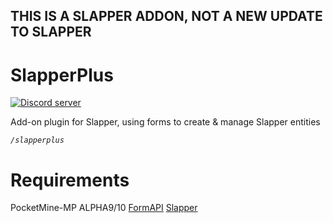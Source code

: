 ## THIS IS A SLAPPER ADDON, NOT A NEW UPDATE TO SLAPPER
# SlapperPlus
<a href="https://discord.gg/jWFB56RqUN"><img src="https://img.shields.io/discord/837701868649709568.svg" alt="Discord server"/></a>



Add-on plugin for Slapper, using forms to create & manage Slapper entities

*`/slapperplus`*


# Requirements
PocketMine-MP ALPHA9/10
[FormAPI](https://github.com/jojoe77777/FormAPI)
[Slapper](https://poggit.pmmp.io/p/Slapper)

